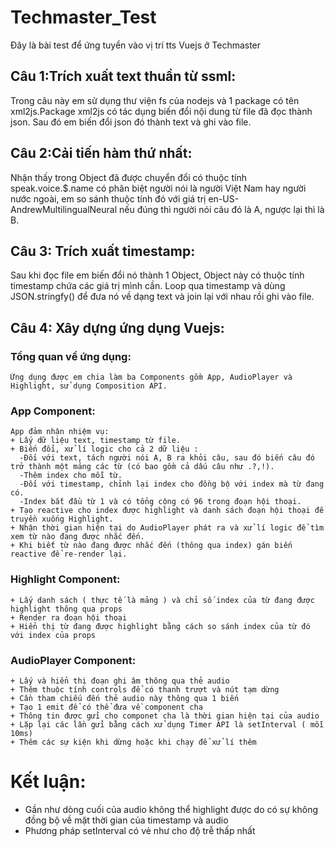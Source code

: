 # Techmaster_Test
Đây là bài test để ứng tuyển vào vị trí tts Vuejs ở Techmaster
## Câu 1:Trích xuất text thuần từ ssml:
  Trong câu này em sử dụng thư viện fs của nodejs và 1 package có tên xml2js.Package xml2js có tác dụng biến đổi nội dung từ file đã đọc thành json. Sau đó em biến đổi json đó thành text và ghi vào file.
## Câu 2:Cải tiến hàm thứ nhất:
  Nhận thấy trong Object đã được chuyển đổi có thuộc tính speak.voice.$.name có phân biệt người nói là người Việt Nam hay người nước ngoài, em so sánh thuộc tính đó với giá trị en-US-AndrewMultilingualNeural nếu đúng thì người nói câu đó là A, ngược lại thì là B.
## Câu 3: Trích xuất timestamp:
  Sau khi đọc file em biến đổi nó thành 1 Object, Object này có thuộc tính timestamp chứa các giá trị mình cần. Loop qua timestamp và dùng JSON.stringfy() để đưa nó về dạng text và join lại với nhau rồi ghi vào file.
## Câu 4: Xây dựng ứng dụng Vuejs:
  ### Tổng quan về ứng dụng:
    Ứng dụng được em chia làm ba Components gồm App, AudioPlayer và Highlight, sử dụng Composition API.
  ### App Component:
    App đảm nhận nhiệm vụ:
    + Lấy dữ liệu text, timestamp từ file.
    + Biến đổi, xử lí logic cho cả 2 dữ liệu :
      -Đối với text, tách người nói A, B ra khỏi câu, sau đó biến câu đó trở thành một mảng các từ (có bao gồm cả dấu câu như .?,!).
      -Thêm index cho mỗi từ.
      -Đối với timestamp, chỉnh lại index cho đồng bộ với index mà từ đang có.
      -Index bắt đầu từ 1 và có tổng cộng có 96 trong đoạn hội thoại.
    + Tạo reactive cho index được highlight và danh sách đoạn hội thoại để truyền xuống Highlight.
    + Nhận thời gian hiện tại do AudioPlayer phát ra và xử lí logic để tìm xem từ nào đang được nhắc đến.
    + Khi biết từ nào đang được nhắc đến (thông qua index) gán biến reactive để re-render lại.
  ### Highlight Component:
    + Lấy danh sách ( thực tế là mảng ) và chỉ số index của từ đang được highlight thông qua props
    + Render ra đoạn hội thoại
    + Hiển thị từ đang được highlight bằng cách so sánh index của từ đó với index của props
  ### AudioPlayer Component:
    + Lấy và hiển thị đoạn ghi âm thông qua thẻ audio
    + Thêm thuộc tính controls để có thanh trượt và nút tạm dừng
    + Cần tham chiếu đến thẻ audio này thông qua 1 biến
    + Tạo 1 emit để có thể đưa về component cha
    + Thông tin được gửi cho componet cha là thời gian hiện tại của audio
    + Lặp lại các lần gửi bằng cách xử dụng Timer API là setInterval ( mỗi 10ms)
    + Thêm các sự kiện khi dừng hoặc khi chạy để xử lí thêm
# Kết luận:
  - Gần như dòng cuối của audio không thể highlight được do có sự không đồng bộ về mặt thời gian của timestamp và audio
  - Phương pháp setInterval có vẻ như cho độ trễ thấp nhất
